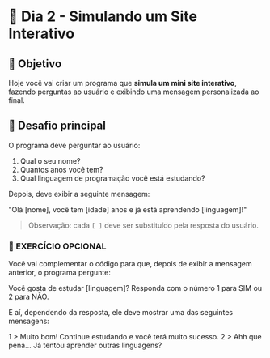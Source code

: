 # 📝 Dia 2 - Simulando um Site Interativo

## 🎯 Objetivo
Hoje você vai criar um programa que **simula um mini site interativo**, fazendo perguntas ao usuário e exibindo uma mensagem personalizada ao final.  

## 🧩 Desafio principal

O programa deve perguntar ao usuário:  

1. Qual o seu nome?  
2. Quantos anos você tem?  
3. Qual linguagem de programação você está estudando?  

Depois, deve exibir a seguinte mensagem:  

"Olá [nome], você tem [idade] anos e já está aprendendo [linguagem]!"

> Observação: cada `[ ]` deve ser substituído pela resposta do usuário.

### 🧩 EXERCÍCIO OPCIONAL

Você vai complementar o código para que, depois de exibir a mensagem anterior, o programa pergunte:

Você gosta de estudar [linguagem]? Responda com o número 1 para SIM ou 2 para NÃO.

E aí, dependendo da resposta, ele deve mostrar uma das seguintes mensagens:

1 > Muito bom! Continue estudando e você terá muito sucesso.
2 > Ahh que pena... Já tentou aprender outras linguagens?
